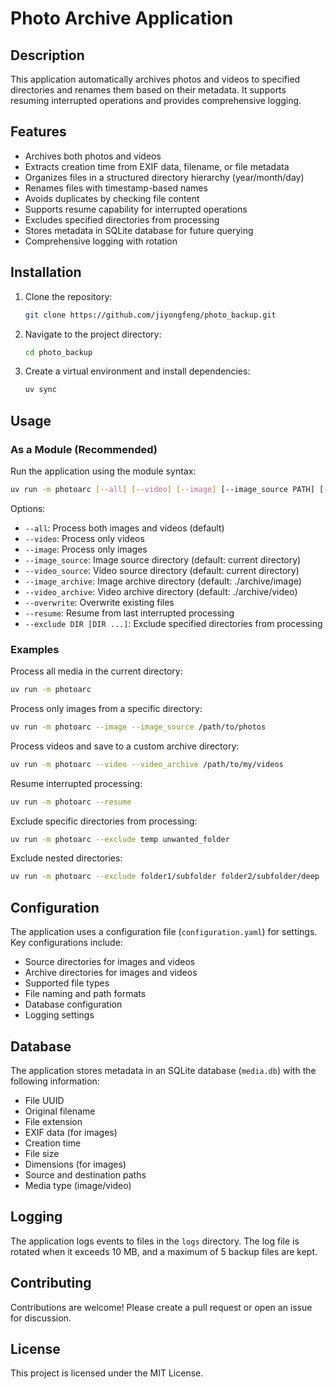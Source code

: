 # Photo Archive Application

## Description

This application automatically archives photos and videos to specified directories and renames them based on their metadata. It supports resuming interrupted operations and provides comprehensive logging.

## Features

- Archives both photos and videos
- Extracts creation time from EXIF data, filename, or file metadata
- Organizes files in a structured directory hierarchy (year/month/day)
- Renames files with timestamp-based names
- Avoids duplicates by checking file content
- Supports resume capability for interrupted operations
- Excludes specified directories from processing
- Stores metadata in SQLite database for future querying
- Comprehensive logging with rotation

## Installation

1. Clone the repository:

   ```bash
   git clone https://github.com/jiyongfeng/photo_backup.git
   ```

2. Navigate to the project directory:

   ```bash
   cd photo_backup
   ```

3. Create a virtual environment and install dependencies:

   ```bash
   uv sync
   ```

## Usage

### As a Module (Recommended)

Run the application using the module syntax:

```bash
uv run -m photoarc [--all] [--video] [--image] [--image_source PATH] [--video_source PATH] [--image_archive PATH] [--video_archive PATH] [--overwrite] [--resume] [--exclude DIR [DIR ...]]
```

Options:

- `--all`: Process both images and videos (default)
- `--video`: Process only videos
- `--image`: Process only images
- `--image_source`: Image source directory (default: current directory)
- `--video_source`: Video source directory (default: current directory)
- `--image_archive`: Image archive directory (default: ./archive/image)
- `--video_archive`: Video archive directory (default: ./archive/video)
- `--overwrite`: Overwrite existing files
- `--resume`: Resume from last interrupted processing
- `--exclude DIR [DIR ...]`: Exclude specified directories from processing

### Examples

Process all media in the current directory:

```bash
uv run -m photoarc
```

Process only images from a specific directory:

```bash
uv run -m photoarc --image --image_source /path/to/photos
```

Process videos and save to a custom archive directory:

```bash
uv run -m photoarc --video --video_archive /path/to/my/videos
```

Resume interrupted processing:

```bash
uv run -m photoarc --resume
```

Exclude specific directories from processing:

```bash
uv run -m photoarc --exclude temp unwanted_folder
```

Exclude nested directories:

```bash
uv run -m photoarc --exclude folder1/subfolder folder2/subfolder/deep
```

## Configuration

The application uses a configuration file (`configuration.yaml`) for settings. Key configurations include:

- Source directories for images and videos
- Archive directories for images and videos
- Supported file types
- File naming and path formats
- Database configuration
- Logging settings

## Database

The application stores metadata in an SQLite database (`media.db`) with the following information:

- File UUID
- Original filename
- File extension
- EXIF data (for images)
- Creation time
- File size
- Dimensions (for images)
- Source and destination paths
- Media type (image/video)

## Logging

The application logs events to files in the `logs` directory. The log file is rotated when it exceeds 10 MB, and a maximum of 5 backup files are kept.

## Contributing

Contributions are welcome! Please create a pull request or open an issue for discussion.

## License

This project is licensed under the MIT License.
